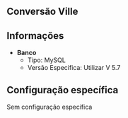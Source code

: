 ## Conversão Ville
## Informações  
- **Banco**  
    - Tipo: MySQL  
    - Versão Especifica: Utilizar V 5.7

## Configuração específica
Sem configuração específica
